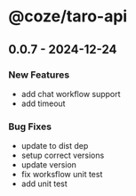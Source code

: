 # @coze/taro-api

## 0.0.7 - 2024-12-24

### New Features

- add chat workflow support
- add timeout

### Bug Fixes

- update to dist dep
- setup correct versions
- update version
- fix worksflow unit test
- add unit test

